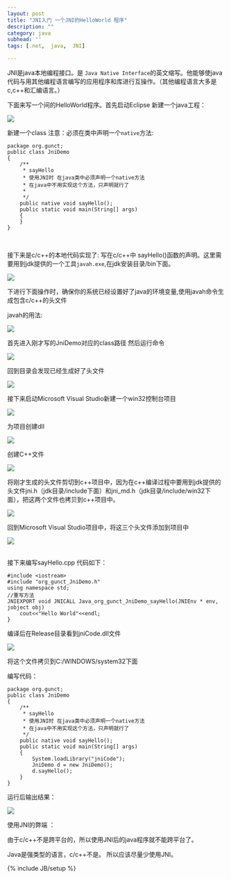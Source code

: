 ```yaml
---
layout: post
title: "JNI入门 一个JNI的HelloWorld 程序"
description: ""
category: java
subhead: ''
tags: [.net,  java,  JNI]

---
```


JNI是java本地编程接口。是 `Java Native Interface`的英文缩写。他能够使java代码与用其他编程语言编写的应用程序和库进行互操作。（其他编程语言大多是c,c++和汇编语言。）


下面来写一个间的HelloWorld程序。首先启动Eclipse 新建一个java工程：


![](http://dl.iteye.com/upload/attachment/564560/cbe05acb-9fce-375c-be21-4caa92c964f4.png)

新建一个class 注意：必须在类中声明一个`native`方法:

    package org.gunct;
    public class JniDemo
    {
        /**
         * sayHello
         * 使用JNI时 在java类中必须声明一个native方法
         * 在java中不用实现这个方法，只声明就行了
         * 
         */
        public native void sayHello();
        public static void main(String[] args)
        {
        }
    }

 

接下来是c/c++的本地代码实现了:
写在c/c++中 sayHello()函数的声明。这里需要用到jdk提供的一个工具`javah.exe`,在jdk安装目录/bin下面。

![](http://dl.iteye.com/upload/attachment/564562/f66b22dd-2443-3fba-8589-d77f96dd2c5b.png)

下进行下面操作时，确保你的系统已经设置好了java的环境变量,使用javah命令生成包含c/c++的头文件

javah的用法:

![](http://dl.iteye.com/upload/attachment/564564/89e922d9-c421-3262-b5b0-222c5b59f06e.png)

首先进入刚才写的JniDemo对应的class路径
然后运行命令


![](http://dl.iteye.com/upload/attachment/564566/cdda1226-118d-3c3d-805a-1b519785108a.png)

回到目录会发现已经生成好了头文件


![](http://dl.iteye.com/upload/attachment/564568/3cb5f3a3-cac2-368a-9330-c9736a9bf0dc.png)

接下来启动Microsoft Visual Studio新建一个win32控制台项目


![](http://dl.iteye.com/upload/attachment/564570/a7be941f-093b-3508-9303-a936ecd6cf95.png)

为项目创建dll


![](http://dl.iteye.com/upload/attachment/564572/e6b90e97-59ce-346a-9255-cc1be5153abc.png)

创建C++文件


![](http://dl.iteye.com/upload/attachment/564574/dc342acd-d3c4-342b-8c7b-cf84be4ca981.png)

将刚才生成的头文件剪切到c++项目中，因为在c++编译过程中要用到jdk提供的头文件jni.h（jdk目录/include下面）和jni\_md.h（jdk目录/include/win32下面），把这两个文件也拷贝到c++项目中。

![](http://dl.iteye.com/upload/attachment/564576/872d3f60-2e11-3e18-8f82-1543196d243a.png)

回到Microsoft Visual Studio项目中，将这三个头文件添加到项目中


![](http://dl.iteye.com/upload/attachment/564578/4480ae34-7ed6-304a-8105-c56d74268832.png)\
 

[](http://p.blog.csdn.net/images/p_blog_csdn_net/ol_soft/474687/o_image_21.png)
接下来编写sayHello.cpp 代码如下：


    #include <iostream>
    #include "org_gunct_JniDemo.h"
    using namespace std;
    //重写方法
    JNIEXPORT void JNICALL Java_org_gunct_JniDemo_sayHello(JNIEnv * env, jobject obj)
        cout<<"Hello World"<<endl;
    }

编译后在Release目录看到jniCode.dll文件


![](http://dl.iteye.com/upload/attachment/564580/f90152f7-7081-30fe-b68b-4367f59121f0.png)

将这个文件拷贝到C:/WINDOWS/system32下面

编写代码：

    package org.gunct;
    public class JniDemo
    {
        /**
         * sayHello
         * 使用JNI时 在java类中必须声明一个native方法
         * 在java中不用实现这个方法，只声明就行了
         */
        public native void sayHello();
        public static void main(String[] args)
        {
            System.loadLibrary("jniCode");
            JniDemo d = new JniDemo();
            d.sayHello();
        }
    }


运行后输出结果：

![](http://dl.iteye.com/upload/attachment/564582/76b20451-4f0e-3c1d-b0d7-db07a486b47e.png)

使用JNI的弊端 ：

由于c/c++不是跨平台的，所以使用JNI后的java程序就不能跨平台了。

Java是强类型的语言，c/c++不是。
所以应该尽量少使用JNI。


{% include JB/setup %}